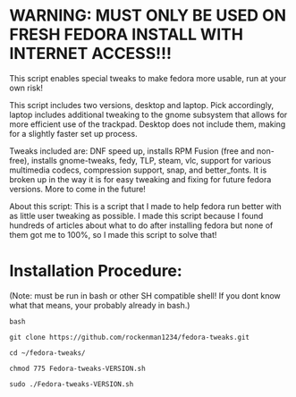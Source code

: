 # WARNING: MUST ONLY BE USED ON FRESH FEDORA INSTALL WITH INTERNET ACCESS!!!

This script enables special tweaks to make fedora more usable, run at your own risk! 

This script includes two versions, desktop and laptop. Pick accordingly, laptop includes additional tweaking to the gnome subsystem that allows for more efficient use of the trackpad. Desktop does not include them, making for a slightly faster set up process.

Tweaks included are: DNF speed up, installs RPM Fusion  (free and non-free), installs gnome-tweaks, fedy, TLP, steam, vlc, support for various multimedia codecs, compression support, snap, and better_fonts. It is broken up in the way it is for easy tweaking and fixing for future fedora versions. More to come in the future!

About this script:
This is a script that I made to help fedora run better with as little user tweaking as possible. I made this script because I found hundreds of articles about what to do after installing fedora but none of them got me to 100%, so I made this script to solve that!


# Installation Procedure:
(Note: must be run in bash or other SH compatible shell! If you dont know what that means, your probably already in bash.)
```
bash

git clone https://github.com/rockenman1234/fedora-tweaks.git

cd ~/fedora-tweaks/

chmod 775 Fedora-tweaks-VERSION.sh

sudo ./Fedora-tweaks-VERSION.sh
```
